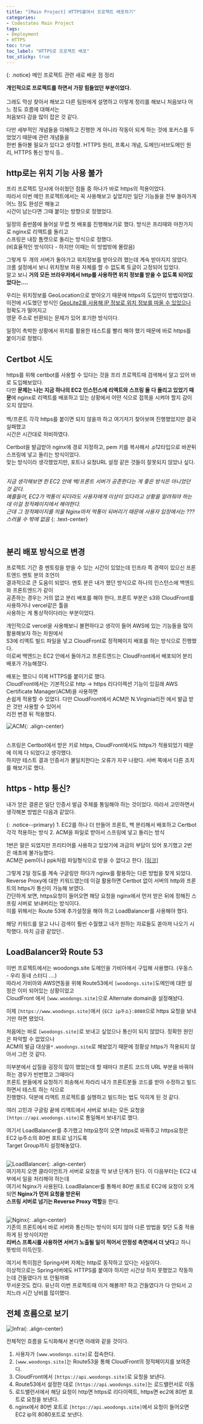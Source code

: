 ```yaml
---
title: "[Main Project] HTTPS붙여서 프로젝트 배포하기"
categories:
- Codestates Main Project
tags:
- Deployment
- HTTPS
toc: true
toc_label: "HTTPS로 프로젝트 배포"
toc_sticky: true
---
```


{: .notice}
메인 프로젝트 관련 새로 배운 점 정리


**개인적으로 프로젝트를 하면서 가장 힘들었던 부분이었다.** <br><br>
그래도 막상 찾아서 해보고 다른 팀원에게 설명하고 이렇게 정리를 해보니 처음보다 어느 정도 흐름에 대해서는 <br>
처음보다 감을 많이 잡은 것 같다. <br>

다만 세부적인 개념들을 이해하고 진행한 게 아니라 작동이 되게 하는 것에 포커스를 두었었기 때문에 관련 개념들을 <br>
한번 돌아볼 필요가 있다고 생각함. HTTPS 원리, 프록시 개념, 도메인/서브도메인 원리, HTTPS 통신 방식 등..<br>


## http로는 위치 기능 사용 불가
프리 프로젝트 당시에 아쉬웠던 점들 중 하나가 바로 https의 적용이었다.<br>
따라서 이번 메인 프로젝트에서는 꼭 사용해보고 싶었지만 일단 기능들을 전부 돌아가게 어느 정도 완성은 해놓고<br>
시간이 남는다면 그때 붙이는 방향으로 정했었다.<br>

일정의 중반쯤에 들어설 무렵 첫 배포를 진행해보기로 했다. 방식은 프리때와 마찬가지로 nginx로 리액트를 돌리고 <br>
스프링은 내장 톰캣으로 돌리는 방식으로 정했다. <br> (비효율적인 방식이다 - 하지만 이때는 이 방법밖에 몰랐음)<br>

그렇게 두 개의 서버가 돌아가고 위치정보를 받아오려 했는데 계속 받아지지 않았다. <br>
크롬 설정에서 보니 위치정보 허용 자체를 할 수 없도록 토글이 고정되어 있었다. <br>
알고 보니 **거의 모든 브라우저에서 http를 사용하면 위치 정보를 받을 수 없도록 되어있었다는....**<br>

우리는 위치정보를 GeoLocation으로 받아오기 때문에 https의 도입만이 방법이었다. <br>
이전에 시도했던 방식인 [GeoLite2를 사용해 IP 정보로 위치 정보를 따올 수 있었으나](https://danc9921.tistory.com/177) 정확도가 떨어지고 <br>
영문 주소로 반환되는 문제가 있어 포기한 방식이다.<br>

일정이 촉박한 상황에서 위치를 활용한 테스트를 빨리 해야 했기 때문에 바로 https를 붙이기로 정했다.<br>

## Certbot 시도
https를 위해 certbot를 사용할 수 있다는 것을 프리 프로젝트때 검색해서 알고 있어 바로 도입해보았다. <br>
다만 **문제는 나는 지금 하나의 EC2 인스턴스에 리액트와 스프링 둘 다 돌리고 있었기 때문**에 nginx로 리액트를 배포하고 있는 
상황에서 어떤 식으로 접목을 시켜야 할지 감이 오지 않았다. <br><br>
백/프론트 각각 https를 붙이면 되지 않을까 하고 여기저기 찾아보며 진행했었지만 결국 실패했고 <br>
시간은 시간대로 허비하였다.<br>

Certbot을 발급받아 nginx에 경로 지정하고, pem 키를 복사해서 .p12타입으로 바꾼뒤 스프링에 넣고 돌리는 방식이었다. <br>
맞는 방식이라 생각했었지만, 포트나 요청URL 설정 같은 것들이 잘못되지 않았나 싶다. <br><br>

_지금 생각해보면 한 EC2 안에 백/프론트 서버가 공존한다는 게 좋은 방식은 아니었던 것 같다._ <br>
_예를들어, EC2가 먹통이 되더라도 사용자에게 이상이 있다라고 상황을 알려줘야 하는데 이걸 정적페이지에서 해야한다._ <br>
_근데 그 정적페이지를 띄울 Nginx마저 먹통이 되버리기 때문에 사용자 입장에서는 ???스러울 수 밖에 없음_ 
{: .text-center}

<br>

## 분리 배포 방식으로 변경
프로젝트 기간 중 멘토링을 받을 수 있는 시간이 있었는데 인프라 쪽 경력이 있으신 프론트엔드 멘토 분의 조언이 <br>
결과적으로 큰 도움이 되었다. 멘토 분은 내가 했던 방식으로 하나의 인스턴스에 백엔드와 프론트엔드가 같이 <br>
공존하는 경우는 거의 없고 분리 배포를 해야 한다, 프론트 부분은 s3와 CloudFront를 사용하거나 vercel같은 툴을 <br>
사용하는 게 통상적이다라는 부분이었다. <br>

개인적으로 vercel을 사용해보니 불편하다고 생각이 들어 AWS에 있는 기능들을 많이 활용해보자 하는 차원에서<br> 
S3에 리액트 빌드 파일을 넣고 CloudFront로 정적페이지 배포를 하는 방식으로 진행했다. <br>
이로써 백엔드는 EC2 안에서 돌아가고 프론트엔드는 CloudFront에서 배포되어 분리 배포가 가능해졌다.<br>

배포는 했으니 이제 HTTPS를 붙이기로 했다. <br>
CloudFront에서는 기본적으로 http -> https 리다이렉션 기능이 있길래 AWS Certificate Manager(ACM)을 사용하면 <br>
손쉽게 적용할 수 있었다. 다만 CloudFront에서 ACM은 N.Virginia리전 에서 발급 받은 것만 사용할 수 있어서 <br>
리전 변경 뒤 적용했다. <br>


![ACM](/assets/images/22-10-26-https/ACM.jpg "ACM"){: .align-center}

<br>
스프링은 Certbot에서 받은 키로 https, CloudFront에서도 https가 적용되었기 때문에 이제 다 되었다고 생각했다. <br>
하지만 테스트 결과 인증서가 불일치한다는 오류가 자꾸 나왔다. 서버 쪽에서 다른 조치를 해보기로 했다. <br>

## https - http 통신? 

내가 얻은 결론은 일단 인증서 발급 주체를 통일해야 하는 것이었다. 따라서 고민하면서 생각해본 방법은 다음과 같았다.<br>

{: .notice--primary} 
    1. EC2를 하나 더 만들어 프론트, 백 분리해서 배포하고 Certbot 각각 적용하는 방식 
    2. ACM을 파일로 받아서 스프링에 넣고 돌리는 방식


1번은 말은 되었지만 프리티어를 사용하고 있었기에 과금의 부담이 있어 포기했고 2번은 애초에 불가능했다.<br>
ACM은 pem이나 ppk처럼 파일형식으로 받을 수 없다고 한다. [[링크]](https://stackoverflow.com/questions/57562148/how-to-download-a-public-certificate-from-amazon-certificate-manager) <br>

그렇게 2일 정도를 계속 구글링만 하다가 nginx를 활용하는 다른 방법을 찾게 되었다. <br>
Reverse Proxy에 대한 키워드였는데 이걸 활용하면 Certbot 없이 서버의 http와 프론트의 https가 통신이 가능해 보였다. <br>
간단하게 보면, https요청이 들어오면 해당 요청을 nginx에서 먼저 받은 뒤에 정해진 스프링 서버로 보내버리는 방식이다. <br>
이를 위해서는 Route 53에 추가설정을 해야 하고 LoadBalancer를 사용해야 했다. <br>

해당 키워드를 알고 나니 검색이 훨씬 수월했고 내가 원하는 자료들도 쏟아져 나오기 시작했다. 마치 금광 같았던..<br>



## LoadBalancer와 Route 53

이번 프로젝트에서는 woodongs.site 도메인을 가비아에서 구입해 사용했다. (우동스 - 우리 동네 스터디 ....)<br>
따라서 가비아와 AWS연동을 위해 Route53에서 `[woodongs.site]`도메인에 대한 설정은 이미 되어있는 상황이었고 <br>
CloudFront 에서 `[www.woodongs.site]`으로 Alternate domain을 설정해놨다. <br>

이제 `[https://www.woodongs.site]`에서 `{EC2 ip주소}:8080`으로 https 요청을 보내기만 하면 됐었다.  <br>

처음에는 바로 `[woodongs.site]`로 보내고 싶었으나 통신이 되지 않았다. 정확한 원인은 파악할 수 없었으나 <br>
ACM의 발급 대상을`*.woodongs.site`로 해놨었기 때문에 정황상 https가 적용되지 않아서 그런 것 같다. <br>

이부분에서 삽질을 굉장히 많이 했었는데 할 때마다 프론트 코드의 URL 부분을 바꿔야 하는 경우가 빈번했고 그때마다 <br>
프론트 분들에게 요청하기 죄송해서 차라리 내가 프론트분들 코드를 받아 수정하고 빌드 하면서 테스트 하는 식으로 <br>
진행했다. 덕분에 리액트 프로젝트를 실행하고 빌드하는 법도 익히게 된 것 같다.<br>

여러 고민과 구글링 끝에 리액트에서 서버로 보내는 모든 요청을 `[https://api.woodongs.site]`로 통일해서 보내기로 했다.<br>

여기서 LoadBalancer를 추가했고 http요청이 오면 https로 바꿔주고 https요청은 EC2 ip주소의 80번 포트로 넘기도록 <br>
Target Group까지 설정해놓았다. <br><br>

![LoadBalancer](/assets/images/22-10-26-https/loadbalancer.jpg "LoadBalancer"){: .align-center}
<br>
여기까지 오면 클라이언트가 서버로 요청을 막 보낸 단계가 된다. 이 다음부터는 EC2 내부에서 일을 처리해야 하는데 <br>
여기서 Nginx가 사용된다. LoadBalancer를 통해서 80번 포트로 EC2에 요청이 오게되면 **Nginx가 먼저 요청을 받은뒤** <br>
**스프링 서버로 넘기는 Reverse Proxy 역할**을 한다. <br><br>

![Nginx](/assets/images/22-10-26-https/nginx.jpg "Nginx"){: .align-center}
<br>
기존의 프론트에서 바로 서버와 통신하는 방식이 되지 않아 다른 방법을 찾던 도중 적용하게 된 방식이지만 <br>
**리버스 프록시를 사용하면 서버가 노출될 일이 적어서 안정성 측면에서 더 낫다**고 하니 뜻밖의 이득인듯. <br>

여기서 특이점은 Spring서버 자체는 http로 동작하고 있다는 사실이다. <br>
이상적으로는 Spring서버에도 HTTPS를 붙여야 하지만 시간상 하지 못했었고 작동하는데 건들였다가 또 안될까봐 <br>
무서운것도 컸다. 유난히 이번 프로젝트때 이거 해볼까? 하고 건들였다가 다 안되서 고치느라 시간 낭비를 많이했다. <br>  
 

## 전체 흐름으로 보기

![Infra](/assets/images/22-10-26-https/infrafin.jpg "Infra"){: .align-center}

전체적인 흐름을 도식화해서 본다면 아래와 같을 것이다.<br>

1. 사용자가 `[www.woodongs.site]`로 접속한다.
2. `[www.woodongs.site]`는 Route53을 통해 CloudFront의 정적페이지를 보여준다. 
3. CloudFront에서 `[https://api.woodongs.site]`로 요청을 보낸다.
4. Route53에서 설정한 대로 `[https://api.woodongs.site]`는 로드밸런서로 이동
5. 로드밸런서에서 해당 요청이 http면 https로 리다이렉트, https면 ec2에 80번 포트로 요청을 보낸다.
6. nginx에서 80번 포트로 `[https://api.woodongs.site]`에서 요청이 들어오면 EC2 ip의 8080포트로 보낸다.

